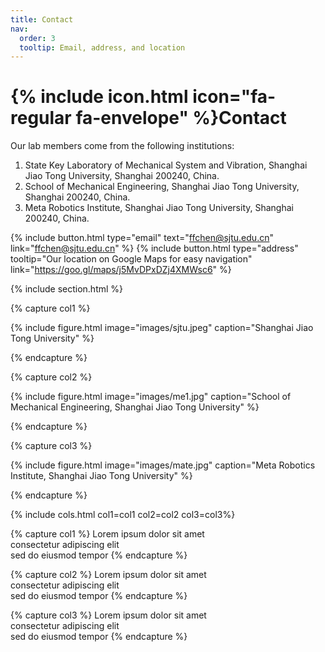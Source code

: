 ```yaml
---
title: Contact
nav:
  order: 3
  tooltip: Email, address, and location
---
```


# {% include icon.html icon="fa-regular fa-envelope" %}Contact

Our lab members come from the following institutions:
1. State Key Laboratory of Mechanical System and Vibration, Shanghai Jiao Tong University, Shanghai 200240, China.
2. School of Mechanical Engineering, Shanghai Jiao Tong University, Shanghai 200240, China.
3. Meta Robotics Institute, Shanghai Jiao Tong University, Shanghai 200240, China.

{%
  include button.html
  type="email"
  text="ffchen@sjtu.edu.cn"
  link="ffchen@sjtu.edu.cn"
%}
{%
  include button.html
  type="address"
  tooltip="Our location on Google Maps for easy navigation"
  link="https://goo.gl/maps/j5MvDPxDZj4XMWsc6"
%}

{% include section.html %}

{% capture col1 %}

{%
  include figure.html
  image="images/sjtu.jpeg"
  caption="Shanghai Jiao Tong University"
%}

{% endcapture %}

{% capture col2 %}

{%
  include figure.html
  image="images/me1.jpg"
  caption="School of Mechanical Engineering, Shanghai Jiao Tong University"
%}

{% endcapture %}

{% capture col3 %}

{%
  include figure.html
  image="images/mate.jpg"
  caption="Meta Robotics Institute, Shanghai Jiao Tong University"
%}


{% endcapture %}

{% include cols.html col1=col1 col2=col2 col3=col3%}

{% capture col1 %}
Lorem ipsum dolor sit amet  
consectetur adipiscing elit  
sed do eiusmod tempor
{% endcapture %}

{% capture col2 %}
Lorem ipsum dolor sit amet  
consectetur adipiscing elit  
sed do eiusmod tempor
{% endcapture %}

{% capture col3 %}
Lorem ipsum dolor sit amet  
consectetur adipiscing elit  
sed do eiusmod tempor
{% endcapture %}
